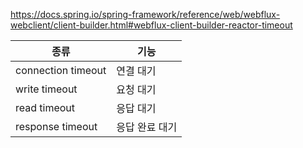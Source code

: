 https://docs.spring.io/spring-framework/reference/web/webflux-webclient/client-builder.html#webflux-client-builder-reactor-timeout

| 종류                 | 기능       |
| ------------------ | -------- |
| connection timeout | 연결 대기    |
| write timeout      | 요청 대기    |
| read timeout       | 응답 대기    |
| response timeout   | 응답 완료 대기 |
